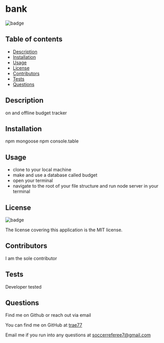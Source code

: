 # bank
  ![badge](https://img.shields.io/badge/license-MIT-blue)

  ## Table of contents
  - [Description](#description)
  - [Installation](#installation)
  - [Usage](#usage)
  - [License](#license)
  - [Contributors](#contributors)
  - [Tests](#tests)
  - [Questions](#questions)

  ## Description
on and offline budget tracker

  ## Installation

  npm mongoose
  npm console.table



  ## Usage
  * clone to your local machine
  * make and use a database called budget
  * open your terminal
  * navigate to the root of your file structure and run node server in your terminal
 

  ## License
  ![badge](https://img.shields.io/badge/license-MIT-blue)

  The license covering this application is the MIT license.

  ## Contributors
  I am the sole contributor

  ## Tests
  Developer tested

  ## Questions
  Find me on Github or reach out via email

  You can find me on GitHub at [trae77](https://github.com/trae77)

  Email me if you run into any questions at soccerreferee7@gmail.com

  
